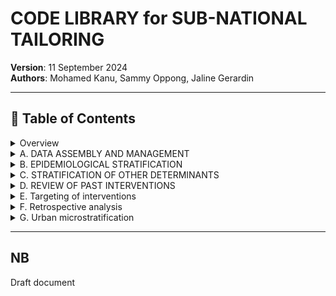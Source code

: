 # CODE LIBRARY for SUB-NATIONAL TAILORING

**Version**: 11 September 2024  
**Authors**: Mohamed Kanu, Sammy Oppong, Jaline Gerardin

---

## 📂 Table of Contents

<details>
<summary>Overview</summary>

- [Motivation](#motivation)
- [Objectives](#objectives)
- [Target audience](#target-audience)
- [Scope](#scope)

</details>

<details>
<summary>A. DATA ASSEMBLY AND MANAGEMENT</summary>

- [A.1 Shapefiles](#a1-shapefiles)
  - Import shapefiles
  - Rename and match names
  - Link shapefiles to relevant scales
  - Visualizing shapefiles and making basic maps
- [A.2 Health Facilities](#a2-health-facilities)
  - Get MFL from the Malaria Program
  - Get DHIS2 Health Facility (HF) List from the Malaria Program
  - Reconciling the MFL and the DHIS2 HF list
  - HF active / inactive status
- [A.3 Routine case data from DHIS2](#a3-routine-case-data-from-dhis2)
  - Data extraction and import process
  - Sanity Checks (column names, dataset length)
  - Merging datasets, handling duplicates
  - Data cleaning (exploration, renaming variables, handling missing data)
  - Outlier detection and correction
- [A.4 DHS data](#a4-dhs-data)
- [A.5 Climate data](#a5-climate-data)
- [A.6 LMIS data](#a6-lmis-data)
- [A.7 Modeled data](#a7-modeled-data)
- [A.8 Population data](#a8-population-data)

</details>

<details>
<summary>B. EPIDEMIOLOGICAL STRATIFICATION</summary>

- [Reporting Rate per Variable](#b1)
- [Group and Merge Data](#b2)
- [Crude Incidence by Year](#b3)
- [Adjusted Incidence by Year](#b4)
- [Option to Select Incidence](#b5)
- [Risk Categorization](#b6)

</details>

<details>
<summary>C. STRATIFICATION OF OTHER DETERMINANTS</summary>

- [Access to Care](#c1)
- [Seasonality](#c2)
- [Insecticide Resistance](#c3)
- [Anti-Malaria Drug Resistance](#c4)

</details>

<details>
<summary>D. REVIEW OF PAST INTERVENTIONS</summary>

- [EPI Coverage and Dropout Rate](#d1)
- [IPTp and ANC Coverage](#d2)
- [PMC (Prevention of Malaria in Pregnancy)](#d3)
- [SMC (Seasonal Malaria Chemoprevention)](#d4)
- [Malaria Vaccine](#d5)
- [ITN Ownership, Access, Usage, and Type](#d6)
- [ITN Operational Coverage](#d7)
- [IRS (Indoor Residual Spraying)](#d8)
- [LSM (Larval Source Management)](#d9)
- [Assessing the Quality of Case Management](#d10)

</details>

<details>
<summary>E. Targeting of interventions</summary>
  
- [Link to section](#e)

</details>

<details>
<summary>F. Retrospective analysis</summary>

- [Link to section](#f)

</details>

<details>
<summary>G. Urban microstratification</summary>

- [Link to section](#g)

</details>

---

## NB

Draft document

